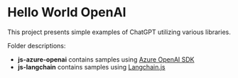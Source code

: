 Hello World OpenAI
===================================
This project presents simple examples of ChatGPT utilizing various libraries. 

Folder descriptions:
 - **js-azure-openai** contains samples using [Azure OpenAI SDK](https://github.com/Azure/azure-sdk-for-js/blob/main/sdk/openai/openai/README.md)
 - **js-langchain** contains samples using [Langchain.js](https://v03.api.js.langchain.com/index.html)
